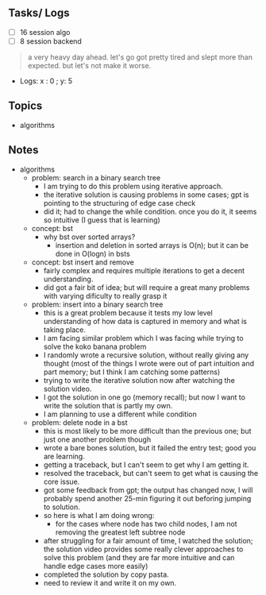 ## Tasks/ Logs
- [ ] 16 session algo
- [ ] 8 session backend 
> a very heavy day ahead. let's go
> got pretty tired and slept more than expected. 
> but let's not make it worse. 

- Logs: x : 0 ; y: 5


## Topics
- algorithms 


## Notes
- algorithms 
	- problem: search in a binary search tree 
		- I am trying to do this problem using iterative approach. 
		- the iterative solution is causing problems in some cases; gpt is pointing to the structuring of edge case check
		- did it; had to change the while condition. once you do it, it seems so intuitive (I guess that is learning) 
	- concept: bst
		- why bst over sorted arrays?
			- insertion and deletion in sorted arrays is O(n); but it can be done in O(logn) in bsts
	- concept: bst insert and remove
		- fairly complex and requires multiple iterations to get a decent understanding. 
		- did got a fair bit of idea; but will require a great many problems with varying dificulty to really grasp it 
	- problem: insert into a binary search tree
		- this is a great problem because it tests my low level understanding of how data is captured in memory and what is taking place. 
		- I am facing similar problem which I was facing while trying to solve the koko banana problem 
		- I randomly wrote a recursive solution, without really giving any thought (most of the things I wrote were out of part intuition and part memory; but I think I am catching some patterns) 
		- trying to write the iterative solution now after watching the solution video. 
		- I got the solution in one go (memory recall); but now I want to write the solution that is partly my own. 
		- I am planning to use a different while condition
	- problem: delete node in a bst
		- this is most likely to be more difficult than the previous one; but just one another problem though
		- wrote a bare bones solution, but it failed the entry test; good you are learning. 
		- getting a traceback, but I can't seem to get why I am getting it. 
		- resolved the traceback, but can't seem to get what is causing the core issue. 
		- got some feedback from gpt; the output has changed now, I will probably spend another 25-min figuring it out beforing jumping to solution. 
		- so here is what I am doing wrong:
			- for the cases where node has two child nodes, I am not removing the greatest left subtree node
		- after struggling for a fair amount of time, I watched the solution; the solution video provides some really clever approaches to solve this problem (and they are far more intuitive and can handle edge cases more easily) 
		- completed the solution by copy pasta. 
		- need to review it and write it on my own. 

